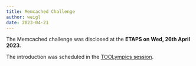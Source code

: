 ```yaml
---
title: Memcached Challenge
author: weigl
date: 2023-04-21
---
```


The Memcached challenge was disclosed at the **ETAPS on Wed, 26th April 2023.** 

The introduction was scheduled in the [TOOLympics session](https://tacas.info/toolympics2023.php).

<!--more-->
